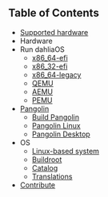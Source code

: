 <!-- This is the TOC that appears on the website. 
Links should use /docs and no .md extension. 
V7.1.9-->
## Table of Contents

- [Supported hardware](/docs/supported-hardware)
- Hardware
- Run dahliaOS
  * [x86_64-efi](/docs/run%20dahliaOS/x86_64-efi)
  * [x86_32-efi](/docs/run%20dahliaOS/x86_32-efi)
  * [x86_64-legacy](/docs/run%20dahliaOS/x86_64-legacy)
  * [QEMU](/docs/run%20dahliaOS/qemu)
  * [AEMU](/docs/run%20dahliaOS/aemu)
  * [PEMU](/docs/run%20dahliaOS/pemu)
- [Pangolin](https://github.com/dahlia-os/pangolin-desktop)
  * [Build Pangolin](/docs/pangolin/build_pangolin)
  * [Pangolin Linux](/docs/pangolin/pangolin-linux)
  * [Pangolin Desktop](/docs/pangolin/Pangolin-Desktop)
- OS
  * [Linux-based system](/docs/os/linux-based)
  * [Buildroot](/docs/os/build/buildroot)
  * [Catalog](/docs/os/catalog/catalog)
  * [Translations](/docs/os/translations/translation)
- [Contribute](https://dahlia-os.github.io/documentation/CONTRIBUTING.md)
